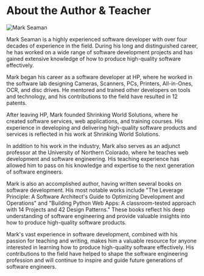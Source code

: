 # About the Author & Teacher

![Mark Seaman](img/Mark-Seaman-400.jpg)

Mark Seaman is a highly experienced software developer with over four decades of experience in the field.
During his long and distinguished career, he has worked on a wide range of software development
projects and has gained extensive knowledge of how to produce high-quality software effectively.

Mark began his career as a software developer at HP, where he worked in the software lab designing
Cameras, Scanners, PCs, Printers, All-in-Ones, OCR, and disc drives. He mentored and trained other
developers on tools and technology, and his contributions to the field have resulted in 12
patents.

After leaving HP, Mark founded Shrinking World Solutions, where he created software services, web
applications, and training courses. His experience in developing and delivering high-quality
software products and services is reflected in his work at Shrinking World Solutions.

In addition to his work in the industry, Mark also serves as an adjunct professor at the University
of Northern Colorado, where he teaches web development and software engineering. His teaching
experience has allowed him to pass on his knowledge and expertise to the next generation of
software engineers.

Mark is also an accomplished author, having written several books on software development. His most
notable works include "The Leverage Principle: A Software Architect's Guide to Optimizing
Development and Operations" and "Building Python Web Apps: A classroom-tested approach with 14
Projects and 42 Design Patterns." These books reflect his deep understanding of software
engineering and provide valuable insights into how to produce high-quality software products.

Mark's vast experience in software development, combined with his passion for
teaching and writing, makes him a valuable resource for anyone interested in learning how to
produce high-quality software effectively. His contributions to the field have helped to shape the
software engineering profession and will continue to inspire and guide future generations of
software engineers.

